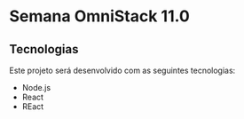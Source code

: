 # Semana OmniStack 11.0

## Tecnologias

Este projeto será desenvolvido com as seguintes tecnologias:

- Node.js
- React
- REact
